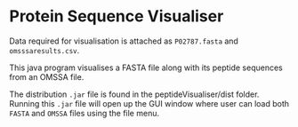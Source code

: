 # Protein Sequence Visualiser

Data required for visualisation is attached as `P02787.fasta` and `omsssaresults.csv`.

This java program visualises a FASTA file along with its peptide sequences from an OMSSA file.

The distribution `.jar` file is found in the peptideVisualiser/dist folder. Running this `.jar` file will open up the GUI window where user can load both `FASTA` and `OMSSA` files using the file menu.
